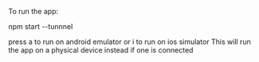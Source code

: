 To run the app:

npm start --tunnnel

press a to run on android emulator or i to run on ios simulator
This will run the app on a physical device instead if one is connected